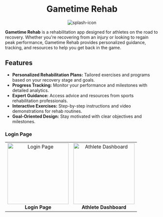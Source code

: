 <div align="center">

# Gametime Rehab

![splash-icon](https://github.com/user-attachments/assets/a7b80130-6504-46a8-b21d-92075613f03f)

</div>

**Gametime Rehab** is a rehabilitation app designed for athletes on the road to recovery. Whether you're recovering from an injury or looking to regain peak performance, Gametime Rehab provides personalized guidance, tracking, and resources to help you get back in the game.

## Features

- **Personalized Rehabilitation Plans:** Tailored exercises and programs based on your recovery stage and goals.
- **Progress Tracking:** Monitor your performance and milestones with detailed analytics.
- **Expert Guidance:** Access advice and resources from sports rehabilitation professionals.
- **Interactive Exercises:** Step-by-step instructions and video demonstrations for rehab routines.
- **Goal-Oriented Design:** Stay motivated with clear objectives and milestones.

### Login Page

<table>
  <tr>
    <td align="center">
      <img src="https://github.com/user-attachments/assets/9058a419-4f66-465b-a23f-1d041f278981" alt="Login Page" width="200">
      <br>
      <b>Login Page</b>
    </td>
    <td align="center">
      <img src="https://github.com/user-attachments/assets/21851a3f-488a-43b1-9847-ec1ad72bebd2" alt="Athlete Dashboard" width="200">
      <br>
      <b>Athlete Dashboard</b>
    </td>
  </tr>
</table>
